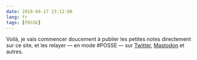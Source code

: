 ```yaml
---
date: 2018-04-17 23:12:00
lang: fr
tags: [POSSE]
---
```


Voilà, je vais commencer doucement à publier les petites notes directement sur ce site, et les relayer — en mode #POSSE — sur [Twitter](https://twitter.com/nhoizey), [Mastodon](https://cafe.des-blogueurs.org/@nhoizey) et autres.
